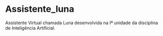# Assistente_luna
Assistente Virtual chamada Luna desenvolvida na  Iª unidade da disciplina de Inteligência Artificial.
